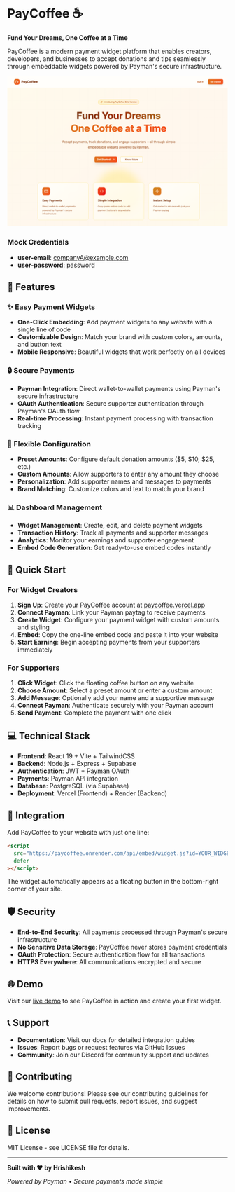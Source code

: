 # PayCoffee ☕

**Fund Your Dreams, One Coffee at a Time**

PayCoffee is a modern payment widget platform that enables creators, developers, and businesses to accept donations and tips seamlessly through embeddable widgets powered by Payman's secure infrastructure.

![PayCoffee](frontend/src/assets/paycoffee.png)

### Mock Credentials

- **user-email**: companyA@example.com
- **user-password**: password

## 🌟 Features

### ✨ Easy Payment Widgets

- **One-Click Embedding**: Add payment widgets to any website with a single line of code
- **Customizable Design**: Match your brand with custom colors, amounts, and button text
- **Mobile Responsive**: Beautiful widgets that work perfectly on all devices

### 🔒 Secure Payments

- **Payman Integration**: Direct wallet-to-wallet payments using Payman's secure infrastructure
- **OAuth Authentication**: Secure supporter authentication through Payman's OAuth flow
- **Real-time Processing**: Instant payment processing with transaction tracking

### 🎨 Flexible Configuration

- **Preset Amounts**: Configure default donation amounts ($5, $10, $25, etc.)
- **Custom Amounts**: Allow supporters to enter any amount they choose
- **Personalization**: Add supporter names and messages to payments
- **Brand Matching**: Customize colors and text to match your brand

### 📊 Dashboard Management

- **Widget Management**: Create, edit, and delete payment widgets
- **Transaction History**: Track all payments and supporter messages
- **Analytics**: Monitor your earnings and supporter engagement
- **Embed Code Generation**: Get ready-to-use embed codes instantly

## 🚀 Quick Start

### For Widget Creators

1. **Sign Up**: Create your PayCoffee account at [paycoffee.vercel.app](https://paycoffee.vercel.app)
2. **Connect Payman**: Link your Payman paytag to receive payments
3. **Create Widget**: Configure your payment widget with custom amounts and styling
4. **Embed**: Copy the one-line embed code and paste it into your website
5. **Start Earning**: Begin accepting payments from your supporters immediately

### For Supporters

1. **Click Widget**: Click the floating coffee button on any website
2. **Choose Amount**: Select a preset amount or enter a custom amount
3. **Add Message**: Optionally add your name and a supportive message
4. **Connect Payman**: Authenticate securely with your Payman account
5. **Send Payment**: Complete the payment with one click

## 💻 Technical Stack

- **Frontend**: React 19 + Vite + TailwindCSS
- **Backend**: Node.js + Express + Supabase
- **Authentication**: JWT + Payman OAuth
- **Payments**: Payman API integration
- **Database**: PostgreSQL (via Supabase)
- **Deployment**: Vercel (Frontend) + Render (Backend)

## 🔧 Integration

Add PayCoffee to your website with just one line:

```html
<script
  src="https://paycoffee.onrender.com/api/embed/widget.js?id=YOUR_WIDGET_ID"
  defer
></script>
```

The widget automatically appears as a floating button in the bottom-right corner of your site.

## 🛡️ Security

- **End-to-End Security**: All payments processed through Payman's secure infrastructure
- **No Sensitive Data Storage**: PayCoffee never stores payment credentials
- **OAuth Protection**: Secure authentication flow for all transactions
- **HTTPS Everywhere**: All communications encrypted and secure

## 🌐 Demo

Visit our [live demo](https://paycoffee.vercel.app) to see PayCoffee in action and create your first widget.

## 📞 Support

- **Documentation**: Visit our docs for detailed integration guides
- **Issues**: Report bugs or request features via GitHub Issues
- **Community**: Join our Discord for community support and updates

## 🤝 Contributing

We welcome contributions! Please see our contributing guidelines for details on how to submit pull requests, report issues, and suggest improvements.

## 📝 License

MIT License - see LICENSE file for details.

---

**Built with ❤️ by Hrishikesh**

_Powered by Payman • Secure payments made simple_
